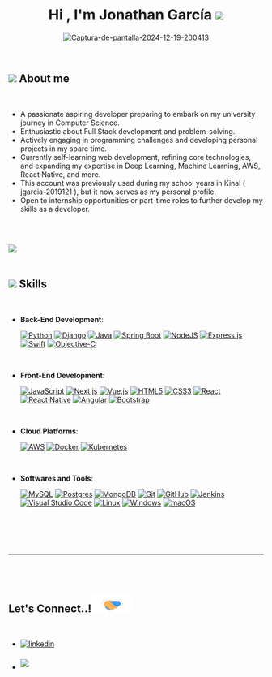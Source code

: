 
<h1 align="center"><b>Hi , I'm Jonathan García </b><img src="https://media.giphy.com/media/hvRJCLFzcasrR4ia7z/giphy.gif" width="35"></h1>
<!--  -->
<p align="center">
  <a href="https://ibb.co/fDSQVNv"><img src="https://i.ibb.co/Y0Wb4dZ/Captura-de-pantalla-2024-12-19-200413.png" alt="Captura-de-pantalla-2024-12-19-200413" border="0"></a>
</p>


<br>



	
## <picture><img src = "https://static.thenounproject.com/png/5018305-200.png" width = 50px></picture> **About me**
<br>

- A passionate aspiring developer preparing to embark on my university journey in Computer Science.
- Enthusiastic about Full Stack development and problem-solving.
- Actively engaging in programming challenges and developing personal projects in my spare time.
- Currently self-learning web development, refining core technologies, and expanding my expertise in Deep Learning, Machine Learning, AWS, React Native, and more.
- This account was previously used during my school years in Kinal ( jgarcia-2019121 ), but it now serves as my personal profile.
- Open to internship opportunities or part-time roles to further develop my skills as a developer.

<br><br>

<img src="https://user-images.githubusercontent.com/73097560/115834477-dbab4500-a447-11eb-908a-139a6edaec5c.gif"><br><br>

## <img src="https://media2.giphy.com/media/QssGEmpkyEOhBCb7e1/giphy.gif?cid=ecf05e47a0n3gi1bfqntqmob8g9aid1oyj2wr3ds3mg700bl&rid=giphy.gif" width ="25"><b> Skills</b>
<br>

<p align="center">

- **Back-End Development**:
    
    [![Python](https://img.shields.io/badge/Python-3776AB?logo=python&logoColor=fff)](#)
    [![Django](https://img.shields.io/badge/Django-%23092E20.svg?logo=django&logoColor=white)](#)
    [![Java](https://img.shields.io/badge/Java-%23ED8B00.svg?logo=openjdk&logoColor=white)](#)
    [![Spring Boot](https://img.shields.io/badge/Spring%20Boot-6DB33F?logo=springboot&logoColor=fff)](#)
    [![NodeJS](https://img.shields.io/badge/Node.js-6DA55F?logo=node.js&logoColor=white)](#)
    [![Express.js](https://img.shields.io/badge/Express.js-%23404d59.svg?logo=express&logoColor=%2361DAFB)](#)
    [![Swift](https://img.shields.io/badge/Swift-F54A2A?logo=swift&logoColor=white)](#)
    [![Objective-C](https://img.shields.io/badge/Objective--C-%233A95E3.svg?&logo=apple&logoColor=white)](#)
<br>   
    
- **Front-End Development**:

    [![JavaScript](https://img.shields.io/badge/JavaScript-F7DF1E?logo=javascript&logoColor=000)](#)
    [![Next.js](https://img.shields.io/badge/Next.js-black?logo=next.js&logoColor=white)](#)
    [![Vue.js](https://img.shields.io/badge/Vue.js-4FC08D?logo=vuedotjs&logoColor=fff)](#)
    [![HTML5](https://img.shields.io/badge/HTML-%23E34F26.svg?logo=html5&logoColor=white)](#)
    [![CSS3](https://img.shields.io/badge/CSS-1572B6?logo=css3&logoColor=fff)](#)
    [![React](https://img.shields.io/badge/React-%2320232a.svg?logo=react&logoColor=%2361DAFB)](#)
    [![React Native](https://img.shields.io/badge/React_Native-%2320232a.svg?logo=react&logoColor=%2361DAFB)](#)
    [![Angular](https://img.shields.io/badge/Angular-%23DD0031.svg?logo=angular&logoColor=white)](#)
    [![Bootstrap](https://img.shields.io/badge/Bootstrap-7952B3?logo=bootstrap&logoColor=fff)](#)
<br>

- **Cloud Platforms**:

    [![AWS](https://img.shields.io/badge/AWS-%23FF9900.svg?logo=amazon-web-services&logoColor=white)](#)
    [![Docker](https://img.shields.io/badge/Docker-2496ED?logo=docker&logoColor=fff)](#)
    [![Kubernetes](https://img.shields.io/badge/Kubernetes-326CE5?logo=kubernetes&logoColor=fff)](#)
<br>

- **Softwares and Tools**:

    [![MySQL](https://img.shields.io/badge/MySQL-4479A1?logo=mysql&logoColor=fff)](#)
    [![Postgres](https://img.shields.io/badge/Postgres-%23316192.svg?logo=postgresql&logoColor=white)](#)
    [![MongoDB](https://img.shields.io/badge/MongoDB-%234ea94b.svg?logo=mongodb&logoColor=white)](#)
    [![Git](https://img.shields.io/badge/Git-F05032?logo=git&logoColor=fff)](#)
    [![GitHub](https://img.shields.io/badge/GitHub-%23121011.svg?logo=github&logoColor=white)](#)
    [![Jenkins](https://img.shields.io/badge/Jenkins-D24939?logo=jenkins&logoColor=white)](#)
    [![Visual Studio Code](https://custom-icon-badges.demolab.com/badge/Visual%20Studio%20Code-0078d7.svg?logo=vsc&logoColor=white)](#)
    [![Linux](https://img.shields.io/badge/Linux-FCC624?logo=linux&logoColor=black)](#)
    [![Windows](https://custom-icon-badges.demolab.com/badge/Windows-0078D6?logo=windows11&logoColor=white)](#)
    [![macOS](https://img.shields.io/badge/macOS-000000?logo=apple&logoColor=F0F0F0)](#)
<br>

</p>

<br>
<br>

-----

<br>
<br>

## <b> Let's Connect..!</b><img src="https://github.com/0xAbdulKhalid/0xAbdulKhalid/raw/main/assets/mdImages/handshake.gif" width ="80">
<br>
<div align='left'>

<ul>

<li>
<a href="https://www.linkedin.com/in/jonathan-garcia-3abb97317/" target="_blank">
<img src="https://img.shields.io/badge/linkedin: Jonathan Garcia -%2300acee.svg?color=405DE6&style=for-the-badge&logo=linkedin&logoColor=white" alt=linkedin style="margin-bottom: 5px;"/>
</a>
</li>

<br>

<li>
<a href="mailto:jonajgarcia67@gmail.com" target="_blank">
<img src="https://img.shields.io/badge/gmail:  jonajgarcia67@gmail.com -%23EA4335.svg?style=for-the-badge&logo=gmail&logoColor=white" t=mail style="margin-bottom: 5px;" />
</a>
</li>
	
</ul>
</div>